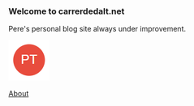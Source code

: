### Welcome to carrerdedalt.net
Pere's personal blog site always under improvement.

![Image](./assets/logo_initials.png)

[About](https://carrerdedalt.net/about)


